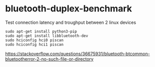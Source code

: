 # bluetooth-duplex-benchmark
Test connection latency and troughput between 2 linux devices


```
sudo apt-get install python3-pip
sudo apt-get install libbluetooth-dev
sudo hciconfig hci0 piscan
sudo hciconfig hci1 piscan
```

https://stackoverflow.com/questions/36675931/bluetooth-btcommon-bluetootherror-2-no-such-file-or-directory

